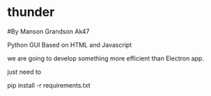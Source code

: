 # thunder


#By Manson Grandson Ak47

Python GUI Based on HTML and Javascript

we  are going to develop something more efficient than Electron app.

just need to 

pip install -r requirements.txt 
